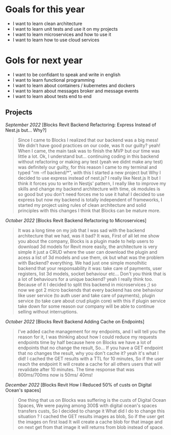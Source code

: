 # Goals for this year

 - I want to learn clean architecture
 - I want to learn unit tests and use it on my projects
 - I want to learn microservices and how to use it
 - I want to learn how to use cloud services


# Gols for next year

 - I want to be confidant to speak and write in english
 - I want to learn functional programming
 - I want to learn about containers / kubernetes and dockers
 - I want to learn about messages broker and message events
 - I want to learn about tests end to end

## Projects

*September 2022*
[Blocks Revit Backend Refactoring: Express Instead of Nest.js but... Why?]
> Since I came to Blocks I realized that our backend was a big mess!
> We didn't have good practices on our code, was It our guilty? yeah!
> When I came, the main task was to finish the MVP but our time was little a lot.
> Ok, I understand but... continuing coding in this backend without refactoring or making any test (yeah we didnt make any test) was definitely our guilty, for this reason I came to my terminal and typed "rm -rf backend/*", with this I started a new project but Why I decided to use express instead of nest.js? I really like Nest.js It but I think it forces you to write in Nestjs' pattern, I really like to improve my skills and change my backend architecture with time, ok modules is so good but you don't need forces me to use it haha!
> I decided to use express but now my backend is totally independent of frameworks, I started my project using rules of clean architecture and solid principles with this changes I think that Blocks can be mature more.
>
 *October 2022*
 [Blocks Revit Backend Refactoring to Microservices]
> It was a long time on my job that I was sad with the backend architecture that we had, was it bad? It was,
> First of all let me show you about the company, Blocks is a plugin made to help users to download 3d models for Revit more easily, the architecture is very simple it just a CRUD where the user can download the plugin and acess a list of 3d models and use them, ok but what was the problem with Backend? everything.
> We had just one simple monolhitic backend that your responsability it was: take care of payments, user registers, list 3d models, socket behaviour etc...
> Don't you think that is a lot of behaviours for a unique backend? yeah I really think too.
> Because of it I decided to split this backend in microservices ;) so now we got 2 micro backends that every backend has one behaviour like user service (to auth user and take care of payments), plugin service (to take care about crud plugin core) with this if plugin service take down for some reason our company will be able to continue selling without interruptions.

 *October 2022*
 [Blocks Revit Backend Adding Cache on Endpoints]
> I've added cache management for my endpoints, and I will tell you the reason for it,
> I was thinking about how I could reduce my requests endpoints time by half because here on Blocks we have a lot of endpoints that no change the result, So...
> If you have a GET endpoint that no changes the result, why you don't cache it? yeah it's what I did!
> I cached the GET results with a TTL for 10 minutes, So if the user reach the endpoint It will create a cache for all others users that will revalidate after 10 minutes.
> The time response that was 800ms/700ms now is 50ms/ 40ms!

 *December 2022*
 [Blocks Revit How I Reduced 50% of custs on Digital Ocean's spaces]
> One thing that us on Blocks was suffering is the custs of Digital Ocean Spaces, 
> We were paying among 300$ with digital ocean's spaces transfers custs, So I decided to change it
> What did I do to change this situation ? 
> I cached the GET results images as blob, So if the user get the images on first load It will create a cache blob for that image and on next get from that image it will returns from blob instead of space.

